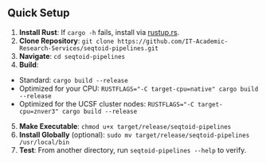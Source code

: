 ## Quick Setup
1. **Install Rust**: If `cargo -h` fails, install via [rustup.rs](https://rustup.rs).
2. **Clone Repository**: `git clone https://github.com/IT-Academic-Research-Services/seqtoid-pipelines.git`
3. **Navigate**: `cd seqtoid-pipelines`
4. **Build**:
- Standard: `cargo build --release`
- Optimized for your CPU: `RUSTFLAGS="-C target-cpu=native" cargo build --release`
- Optimized for the UCSF cluster nodes: `RUSTFLAGS="-C target-cpu=znver3" cargo build --release`
5. **Make Executable**: `chmod u+x target/release/seqtoid-pipelines`
6. **Install Globally** (optional): `sudo mv target/release/seqtoid-pipelines /usr/local/bin`
7. **Test**: From another directory, run `seqtoid-pipelines --help` to verify.
